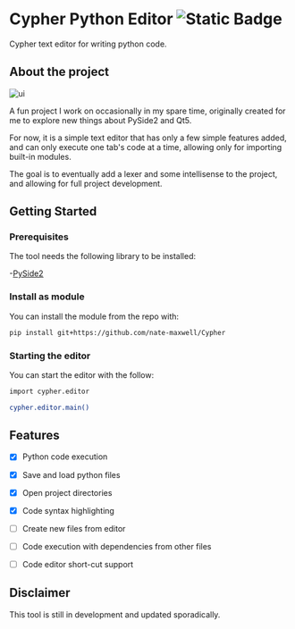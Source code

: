 # Cypher Python Editor  ![Static Badge](https://img.shields.io/badge/GitHub-grey?logo=github)
Cypher text editor for writing python code.


## About the project

<img src="https://i.imgur.com/fLflCU6.png" alt="ui"/>

A fun project I work on occasionally in my spare time, originally created for me to
explore new things about PySide2 and Qt5.

For now, it is a simple text editor that has only a few simple features added,
and can only execute one tab's code at a time, allowing only for importing built-in
modules.

The goal is to eventually add a lexer and some intellisense to the project, and
allowing for full project development.


## Getting Started

### Prerequisites

The tool needs the following library to be installed:

-[PySide2](https://pypi.org/project/PySide2/)

### Install as module

You can install the module from the repo with:
```bash
pip install git+https://github.com/nate-maxwell/Cypher
```

### Starting the editor

You can start the editor with the follow:
```bash
import cypher.editor

cypher.editor.main()
```


## Features

- [x] Python code execution
- [x] Save and load python files
- [x] Open project directories
- [x] Code syntax highlighting
- [ ] Create new files from editor
- [ ] Code execution with dependencies from other files
- [ ] Code editor short-cut support


## Disclaimer

This tool is still in development and updated sporadically.